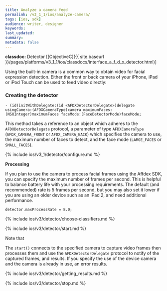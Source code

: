 ```yaml
---
title: Analyze a camera feed
permalink: /v3_1_1/ios/analyze-camera/
tags: [ios, sdk]
audience: writer, designer
keywords:
last_updated:
summary:
metadata: false
---
```


**classdoc:** Detector [[ObjectiveC]({{ site.baseurl }}/pages/platforms/v3_1_1/ios/classdocs/interface_a_f_d_x_detector.html)]

Using the built-in camera is a common way to obtain video for facial expression detection. Either the front or back camera of your iPhone, iPad or iPod Touch can be used to feed video directly:


### Creating the detector

```objc
- (id)initWithDelegate:(id <AFDXDetectorDelegate>)delegate usingCamera:(AFDXCameraType)camera maximumFaces:(NSUInteger)maximumFaces faceMode:(FaceDetectorMode)faceMode;

```

This method takes a reference to an object which adheres to the `AFDXDetectorDelegate` protocol, a parameter of type `AFDXCameraType` (`AFDX_CAMERA_FRONT` or `AFDX_CAMERA_BACK`) which specifies the camera to use, the maximum number of faces to detect, and the face mode (`LARGE_FACES` or `SMALL_FACES`).


{% include ios/v3_1/detector/configure.md %}

**Processing**

If you plan to use the camera to process facial frames using the Affdex SDK, you can specify the maximum number of frames per second. This is helpful to balance battery life with your processing requirements. The default (and recommended) rate is 5 frames per second, but you may also set it lower if you are using an older device such as an iPad 2, and need additional performance.  

```objc
detector.maxProcessRate = 8.0;
```

{% include ios/v3/detector/choose-classifiers.md %}

{% include ios/v3/detector/start.md %}

Note that

The `start()` connects to the specified camera to capture video frames then processes them and use the `AFDXDetectorDelegate` protocol to notify of the captured frames, and results. If you specify the use of the device camera and the camera is already in use, an error results.

{% include ios/v3/detector/getting_results.md %}

{% include ios/v3/detector/stop.md %}
